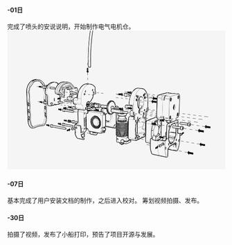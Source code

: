 #### -01日

完成了喷头的安说说明，开始制作电气电机仓。
![输入图片说明](/Cube300/images/HeadExpolor.png)

#### -07日

基本完成了用户安装文档的制作，之后进入校对。
筹划视频拍摄、发布。

#### -30日
拍摄了视频，发布了小船打印，预告了项目开源与发展。
